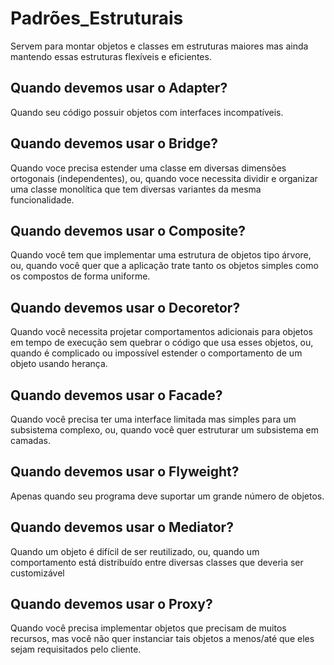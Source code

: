 # Padrões_Estruturais
Servem para montar objetos e classes em estruturas maiores mas ainda mantendo essas estruturas flexíveis e eficientes.

## Quando devemos usar o Adapter? 
Quando seu código possuir objetos com interfaces incompatíveis.

## Quando devemos usar o Bridge?
Quando voce precisa estender uma classe em diversas dimensões ortogonais (independentes), ou, quando voce necessita dividir e organizar uma classe monolítica que tem diversas variantes da mesma funcionalidade.

## Quando devemos usar o Composite?
Quando você tem que implementar uma estrutura de objetos tipo árvore, ou, quando você quer que a aplicação trate tanto os objetos simples como os compostos de forma uniforme.

## Quando devemos usar o Decoretor?
Quando você necessita projetar comportamentos adicionais para objetos em tempo de execução sem quebrar o código que usa esses objetos, ou, quando é complicado ou impossível estender o comportamento de um objeto usando herança.

## Quando devemos usar o Facade?
Quando você precisa ter uma interface limitada mas simples para um subsistema complexo, ou, quando você quer estruturar um subsistema em camadas.

## Quando devemos usar o Flyweight?
Apenas quando seu programa deve suportar um grande número de objetos.

## Quando devemos usar o Mediator?
Quando um objeto é difícil de ser reutilizado, ou, quando um comportamento está distribuído entre diversas classes que deveria ser customizável

## Quando devemos usar o Proxy?
Quando você precisa implementar objetos que precisam de muitos recursos, mas você não quer instanciar tais objetos a menos/até que eles sejam requisitados pelo cliente.
